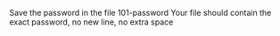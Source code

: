Save the password in the file 101-password Your file should contain the exact password, no new line, no extra space
